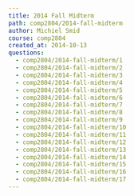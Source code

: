 ```yaml
---
title: 2014 Fall Midterm
path: comp2804/2014-fall-midterm
author: Michiel Smid
course: comp2804
created_at: 2014-10-13
questions:
  - comp2804/2014-fall-midterm/1
  - comp2804/2014-fall-midterm/2
  - comp2804/2014-fall-midterm/3
  - comp2804/2014-fall-midterm/4
  - comp2804/2014-fall-midterm/5
  - comp2804/2014-fall-midterm/6
  - comp2804/2014-fall-midterm/7
  - comp2804/2014-fall-midterm/8
  - comp2804/2014-fall-midterm/9
  - comp2804/2014-fall-midterm/10
  - comp2804/2014-fall-midterm/11
  - comp2804/2014-fall-midterm/12
  - comp2804/2014-fall-midterm/13
  - comp2804/2014-fall-midterm/14
  - comp2804/2014-fall-midterm/15
  - comp2804/2014-fall-midterm/16
  - comp2804/2014-fall-midterm/17
---
```

